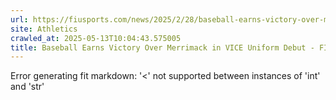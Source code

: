 ```yaml
---
url: https://fiusports.com/news/2025/2/28/baseball-earns-victory-over-merrimack-in-vice-uniform-debut.aspx
site: Athletics
crawled_at: 2025-05-13T10:04:43.575005
title: Baseball Earns Victory Over Merrimack in VICE Uniform Debut - FIU Athletics
---
```


Error generating fit markdown: '<' not supported between instances of 'int' and 'str'